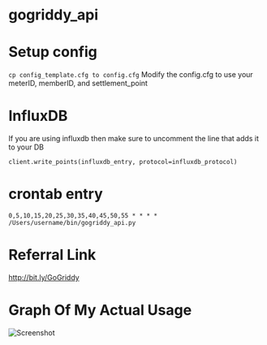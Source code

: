# gogriddy_api

# Setup config
```cp config_template.cfg to config.cfg```
Modify the config.cfg to use your meterID, memberID, and settlement_point

# InfluxDB
If you are using influxdb then make sure to uncomment the line that adds it to your DB

```client.write_points(influxdb_entry, protocol=influxdb_protocol)```

# crontab entry
```0,5,10,15,20,25,30,35,40,45,50,55 * * * * /Users/username/bin/gogriddy_api.py```

# Referral Link
http://bit.ly/GoGriddy

# Graph Of My Actual Usage
![Screenshot](graph.png)
